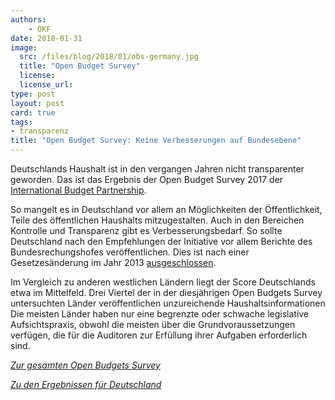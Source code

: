 ```yaml
---
authors:
    - OKF
date: 2018-01-31
image:
  src: /files/blog/2018/01/obs-germany.jpg
  title: "Open Budget Survey"
  license:
  license_url:
type: post
layout: post
card: true
tags:
- transparenz
title: "Open Budget Survey: Keine Verbesserungen auf Bundesebene"
---
```


Deutschlands Haushalt ist in den vergangen Jahren nicht transparenter geworden. Das ist das Ergebnis der Open Budget Survey 2017 der [International Budget Partnership](https://www.internationalbudget.org/).

So mangelt es in Deutschland vor allem an Möglichkeiten der Öffentlichkeit, Teile des öffentlichen Haushalts mitzugestalten. Auch in den Bereichen Kontrolle und Transparenz gibt es Verbesserungsbedarf. So sollte Deutschland nach den Empfehlungen der Initiative vor allem Berichte des Bundesrechungshofes veröffentlichen. Dies ist nach einer Gesetzesänderung im Jahr 2013 [ausgeschlossen](https://correctiv.org/blog/auskunftsrechte/artikel/2017/12/11/bundesrechnungshof-fraktionen-transparenz/).

Im Vergleich zu anderen westlichen Ländern liegt der Score Deutschlands etwa im Mittelfeld. Drei Viertel der in der diesjährigen Open Budgets Survey untersuchten Länder veröffentlichen unzureichende Haushaltsinformationen Die meisten Länder haben nur eine begrenzte oder schwache legislative Aufsichtspraxis, obwohl die meisten über die Grundvoraussetzungen verfügen, die für die Auditoren zur Erfüllung ihrer Aufgaben erforderlich sind.

*[Zur gesamten Open Budgets Survey](https://www.internationalbudget.org/wp-content/uploads/open-budget-survey-2017-report-english.pdf)*

*[Zu den Ergebnissen für Deutschland](https://www.internationalbudget.org/wp-content/uploads/germany-open-budget-survey-2017-summary.pdf)*
